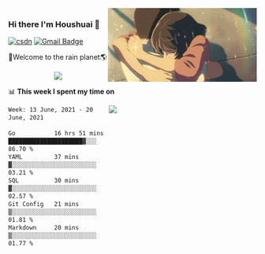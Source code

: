 <img  align='right' height="150" src="https://github.com/LikeRainDay/LikeRainDay/blob/master/pic/img_rain_1.gif?raw=true">



### Hi there I'm Houshuai :lemon:

[![csdn](https://img.shields.io/badge/-csdn-c14438?style=flat-square&logo=c&logoColor=white)](https://blog.csdn.net/qq_15807167)
[![Gmail Badge](https://img.shields.io/badge/-gmail-c14438?style=flat-square&logo=Gmail&logoColor=white&link=mailto:houshuai0816@gmail.com)](mailto:houshuai0816@gmail.com)

🚀Welcome to the rain planet🌎

<center>
<img align='center'  src="https://source.unsplash.com/random/1200x600">
</center>

📊 **This week I spent my time on**

<img align='right'   width="300" src="https://github-readme-stats.vercel.app/api?username=LikeRainDay&show_icons=true&title_color=fff&icon_color=79ff97&text_color=9f9f9f&bg_color=151515">

<!--START_SECTION:waka-->
```text
Week: 13 June, 2021 - 20 June, 2021

Go           16 hrs 51 mins  █████████████████████▓░░░   86.70 % 
YAML         37 mins         ▓░░░░░░░░░░░░░░░░░░░░░░░░   03.21 % 
SQL          30 mins         ▓░░░░░░░░░░░░░░░░░░░░░░░░   02.57 % 
Git Config   21 mins         ▒░░░░░░░░░░░░░░░░░░░░░░░░   01.81 % 
Markdown     20 mins         ▒░░░░░░░░░░░░░░░░░░░░░░░░   01.77 % 
```
<!--END_SECTION:waka-->
